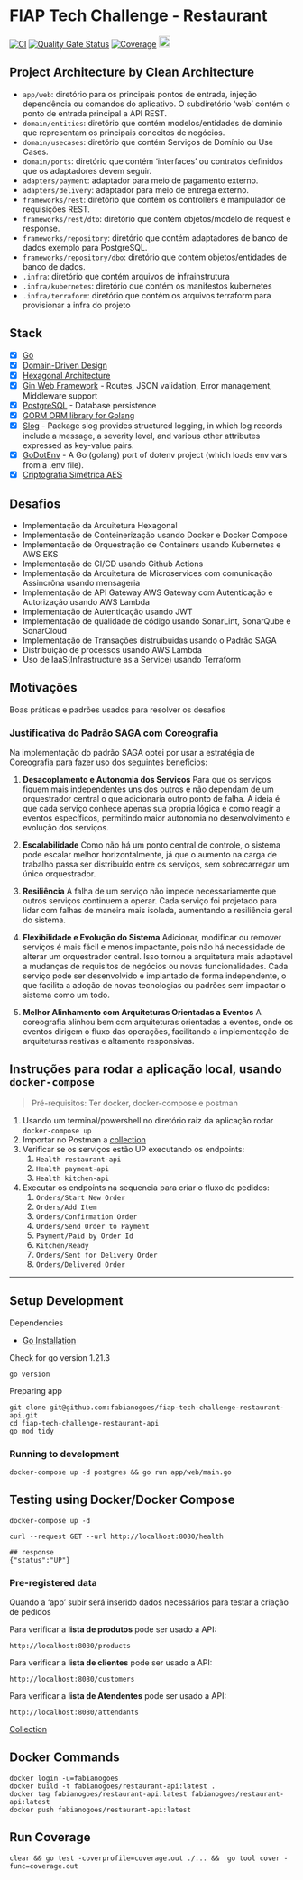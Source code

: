 # FIAP Tech Challenge - Restaurant

[![CI](https://github.com/fabianogoes/fiap-tech-challenge-restaurant-api/actions/workflows/ci-cd.yml/badge.svg)](https://github.com/fabianogoes/fiap-tech-challenge-restaurant-api/actions/workflows/ci-cd.yml)
[![Quality Gate Status](https://sonarcloud.io/api/project_badges/measure?project=fabianogoes_fiap-tech-challenge-restaurant-api&metric=alert_status)](https://sonarcloud.io/summary/new_code?id=fabianogoes_fiap-tech-challenge-restaurant-api)
[![Coverage](https://sonarcloud.io/api/project_badges/measure?project=fabianogoes_fiap-tech-challenge-restaurant-api&metric=coverage)](https://sonarcloud.io/summary/new_code?id=fabianogoes_fiap-tech-challenge-restaurant-api)
<img src="https://sonarcloud.io/images/project_badges/sonarcloud-white.svg" alt="Scanned on SonarCloud" height="20px" />


## Project Architecture by Clean Architecture

- `app/web`: diretório para os principais pontos de entrada, injeção dependência ou comandos do aplicativo. O subdiretório ‘web’ contém o ponto de entrada principal a API REST.
- `domain/entities`: diretório que contém modelos/entidades de domínio que representam os principais conceitos de negócios.
- `domain/usecases`: diretório que contém Serviços de Domínio ou Use Cases.
- `domain/ports`: diretório que contém ‘interfaces’ ou contratos definidos que os adaptadores devem seguir.
- `adapters/payment`: adaptador para meio de pagamento externo.
- `adapters/delivery`: adaptador para meio de entrega externo.
- `frameworks/rest`: diretório que contém os controllers e manipulador de requisições REST.
- `frameworks/rest/dto`: diretório que contém objetos/modelo de request e response.
- `frameworks/repository`: diretório que contém adaptadores de banco de dados exemplo para PostgreSQL.
- `frameworks/repository/dbo`: diretório que contém objetos/entidades de banco de dados.
- `.infra`: diretório que contém arquivos de infrainstrutura
- `.infra/kubernetes`: diretório que contém os manifestos kubernetes
- `.infra/terraform`: diretório que contém os arquivos terraform para provisionar a infra do projeto

## Stack

- [x] [Go][0]
- [x] [Domain-Driven Design][6]
- [x] [Hexagonal Architecture][5]
- [x] [Gin Web Framework][1] - Routes, JSON validation, Error management, Middleware support
- [x] [PostgreSQL][3] - Database persistence
- [x] [GORM ORM library for Golang][2]
- [x] [Slog](https://pkg.go.dev/log/slog) - Package slog provides structured logging, in which log records include a message, a severity level, and various other attributes expressed as key-value pairs. 
- [x] [GoDotEnv](https://github.com/joho/godotenv) - A Go (golang) port of dotenv project (which loads env vars from a .env file).
- [x] [Criptografia Simétrica AES](https://en.wikipedia.org/wiki/Advanced_Encryption_Standard)

## Desafios

- Implementação da Arquitetura Hexagonal
- Implementação de Conteinerização usando Docker e Docker Compose
- Implementação de Orquestração de Containers usando Kubernetes e AWS EKS
- Implementação de CI/CD usando Github Actions
- Implementação da Arquitetura de Microservices com comunicação Assincrôna usando mensageria
- Implementação de API Gateway AWS Gateway com Autenticação e Autorização usando AWS Lambda
- Implementação de Autenticação usando JWT
- Implementação de qualidade de código usando SonarLint, SonarQube e SonarCloud
- Implementação de Transações distruibuidas usando o Padrão SAGA  
- Distribuição de processos usando AWS Lambda
- Uso de IaaS(Infrastructure as a Service) usando Terraform

## Motivações

Boas práticas e padrões usados para resolver os desafios

### Justificativa do Padrão SAGA com Coreografia

Na implementação do padrão SAGA optei por usar a estratégia de Coreografia para fazer uso dos seguintes benefícios:

1. **Desacoplamento e Autonomia dos Serviços**
   Para que os serviços fiquem mais independentes uns dos outros e não dependam de um orquestrador central o que adicionaria outro ponto de falha. A ideia é que cada serviço conhece apenas sua própria lógica e como reagir a eventos específicos, permitindo maior autonomia no desenvolvimento e evolução dos serviços.

2. **Escalabilidade**
    Como não há um ponto central de controle, o sistema pode escalar melhor horizontalmente, já que o aumento na carga de trabalho passa ser distribuído entre os serviços, sem sobrecarregar um único orquestrador.

3. **Resiliência**
    A falha de um serviço não impede necessariamente que outros serviços continuem a operar. Cada serviço foi projetado para lidar com falhas de maneira mais isolada, aumentando a resiliência geral do sistema.

4. **Flexibilidade e Evolução do Sistema**
   Adicionar, modificar ou remover serviços é mais fácil e menos impactante, pois não há necessidade de alterar um orquestrador central. Isso tornou a arquitetura mais adaptável a mudanças de requisitos de negócios ou novas funcionalidades. Cada serviço pode ser desenvolvido e implantado de forma independente, o que facilita a adoção de novas tecnologias ou padrões sem impactar o sistema como um todo.

5. **Melhor Alinhamento com Arquiteturas Orientadas a Eventos**
    A coreografia alinhou bem com arquiteturas orientadas a eventos, onde os eventos dirigem o fluxo das operações, facilitando a implementação de arquiteturas reativas e altamente responsivas.


## Instruções para rodar a aplicação local, usando `docker-compose`

> Pré-requisitos: Ter docker, docker-compose e postman

1. Usando um terminal/powershell no diretório raiz da aplicação rodar `docker-compose up` 
2. Importar no Postman a [collection](./.utils/FIAP-Tech-Challenge.postman_collection.json)
3. Verificar se os serviços estão UP executando os endpoints: 
   1. `Health restaurant-api`
   2. `Health payment-api`
   3. `Health kitchen-api`
4. Executar os endpoints na sequencia para criar o fluxo de pedidos:
   1. `Orders/Start New Order`
   2. `Orders/Add Item`
   3. `Orders/Confirmation Order`
   4. `Orders/Send Order to Payment`
   5. `Payment/Paid by Order Id`
   6. `Kitchen/Ready`
   7. `Orders/Sent for Delivery Order`
   8. `Orders/Delivered Order`

---

## Setup Development

Dependencies

- [Go Installation](https://go.dev/doc/install)

Check for go version 1.21.3

```shell
go version
```

Preparing app

```shell
git clone git@github.com:fabianogoes/fiap-tech-challenge-restaurant-api.git
cd fiap-tech-challenge-restaurant-api
go mod tidy
````

### Running to development

```shell
docker-compose up -d postgres && go run app/web/main.go
```

## Testing using Docker/Docker Compose

```shell
docker-compose up -d

curl --request GET --url http://localhost:8080/health

## response 
{"status":"UP"}
```

### Pre-registered data

Quando a ‘app’ subir será inserido dados necessários para testar a criação de pedidos 

Para verificar a **lista de produtos** pode ser usado a API:

```shell
http://localhost:8080/products
```

Para verificar a **lista de clientes** pode ser usado a API:

```shell
http://localhost:8080/customers
```

Para verificar a **lista de Atendentes** pode ser usado a API: 
```shell
http://localhost:8080/attendants
```

[Collection](./.utils/fiap-tech-challenge-Insomnia.json)

## Docker Commands

```shell
docker login -u=fabianogoes
docker build -t fabianogoes/restaurant-api:latest .
docker tag fabianogoes/restaurant-api:latest fabianogoes/restaurant-api:latest
docker push fabianogoes/restaurant-api:latest
```

## Run Coverage

```shell
clear && go test -coverprofile=coverage.out ./... &&  go tool cover -func=coverage.out
```

[0]: https://go.dev/
[1]: https://gin-gonic.com/
[2]: https://gorm.io/index.html
[3]: https://www.postgresql.org/
[5]: https://alistair.cockburn.us/hexagonal-architecture/
[6]: https://www.amazon.com/dp/0321125215?ref_=cm_sw_r_cp_ud_dp_0M66DHP14SJ5GBBJCRNP
